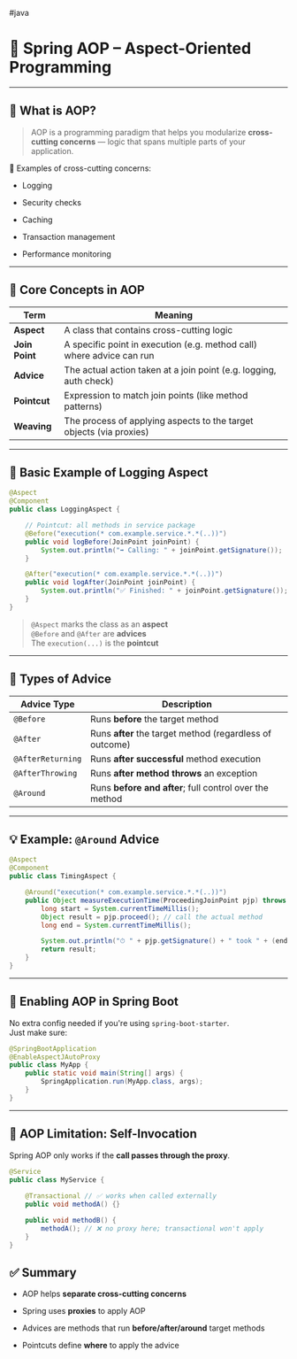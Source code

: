 #java

# 🧩 Spring AOP – Aspect-Oriented Programming

---

## 🤔 What is AOP?

> AOP is a programming paradigm that helps you modularize **cross-cutting concerns** — logic that spans multiple parts of your application.

🧱 Examples of cross-cutting concerns:

- Logging
    
- Security checks
    
- Caching
    
- Transaction management
    
- Performance monitoring

---

## 🧠 Core Concepts in AOP

|Term|Meaning|
|---|---|
|**Aspect**|A class that contains cross-cutting logic|
|**Join Point**|A specific point in execution (e.g. method call) where advice can run|
|**Advice**|The actual action taken at a join point (e.g. logging, auth check)|
|**Pointcut**|Expression to match join points (like method patterns)|
|**Weaving**|The process of applying aspects to the target objects (via proxies)|

---

## 🧪 Basic Example of Logging Aspect

```java
@Aspect
@Component
public class LoggingAspect {

    // Pointcut: all methods in service package
    @Before("execution(* com.example.service.*.*(..))")
    public void logBefore(JoinPoint joinPoint) {
        System.out.println("➡️ Calling: " + joinPoint.getSignature());
    }

    @After("execution(* com.example.service.*.*(..))")
    public void logAfter(JoinPoint joinPoint) {
        System.out.println("✅ Finished: " + joinPoint.getSignature());
    }
}
```

> `@Aspect` marks the class as an **aspect**  
> `@Before` and `@After` are **advices**  
> The `execution(...)` is the **pointcut**

---

## 🧩 Types of Advice

|Advice Type|Description|
|---|---|
|`@Before`|Runs **before** the target method|
|`@After`|Runs **after** the target method (regardless of outcome)|
|`@AfterReturning`|Runs **after successful** method execution|
|`@AfterThrowing`|Runs **after method throws** an exception|
|`@Around`|Runs **before and after**; full control over the method|

---

## 💡 Example: `@Around` Advice

```java
@Aspect
@Component
public class TimingAspect {

    @Around("execution(* com.example.service.*.*(..))")
    public Object measureExecutionTime(ProceedingJoinPoint pjp) throws Throwable {
        long start = System.currentTimeMillis();
        Object result = pjp.proceed(); // call the actual method
        long end = System.currentTimeMillis();

        System.out.println("⏱ " + pjp.getSignature() + " took " + (end - start) + "ms");
        return result;
    }
}
```

---

## 🔧 Enabling AOP in Spring Boot

No extra config needed if you're using `spring-boot-starter`.  
Just make sure:

```java
@SpringBootApplication
@EnableAspectJAutoProxy
public class MyApp {
    public static void main(String[] args) {
        SpringApplication.run(MyApp.class, args);
    }
}
```

---

## 🚫 AOP Limitation: Self-Invocation

Spring AOP only works if the **call passes through the proxy**.

```java
@Service
public class MyService {
    
    @Transactional // ✅ works when called externally
    public void methodA() {}

    public void methodB() {
        methodA(); // ❌ no proxy here; transactional won't apply
    }
}
```

## ✅ Summary

- AOP helps **separate cross-cutting concerns**
    
- Spring uses **proxies** to apply AOP
    
- Advices are methods that run **before/after/around** target methods
    
- Pointcuts define **where** to apply the advice